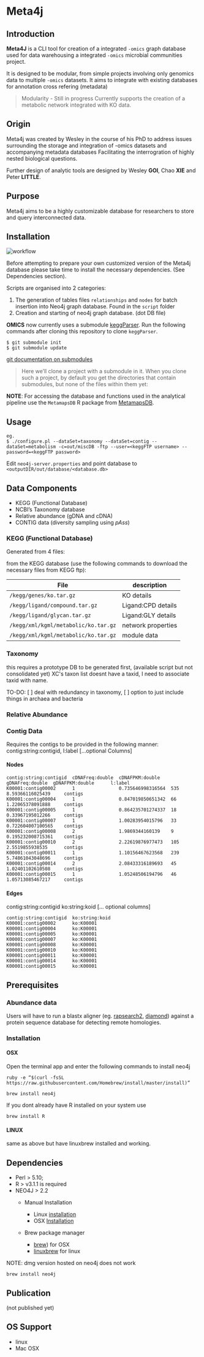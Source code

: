 Meta4j
====

## Introduction 

**Meta4J** is a CLI tool for creation of a integrated `-omics` graph database used for data warehousing a integrated `-omics` microbial communities project.

It is designed to be modular, from simple projects involving only genomics data to multiple `-omics` datasets. It aims to integrate with existing databases for annotation cross refering (metadata)

> Modularity - Still in progress
> Currently supports the creation of a metabolic network integrated with KO data. 

## Origin

Meta4j was created by Wesley in the course of his PhD to address issues surrounding the storage and integration of -omics datasets and accompanying metadata databases Facilitating the interrogration of highly nested biological questions.

Further design of analytic tools are designed by Wesley **GOI**, Chao **XIE** and Peter **LITTLE**. 

## Purpose

Meta4j aims to be a highly customizable database for researchers to store and query interconnected data. 

## Installation

![workflow](./workflow.png)


Before attempting to prepare your own customized version of the Meta4j database please take time to install the necessary dependencies. (See Dependencies section).
 
Scripts are organised into 2 categories:

1. The generation of tables files `relationships` and `nodes` for batch insertion into Neo4j graph database. Found in the `script` folder
2. Creation and starting of neo4j graph database. (dot DB file)

__OMICS__
now currently uses a submodule [keggParser](https://github.com/etheleon/keggParser). 
Run the following commands after cloning this repository to clone `keggParser`.

```
$ git submodule init
$ git submodule update
```

[git documentation on submodules](https://git-scm.com/book/en/v2/Git-Tools-Submodules)

> Here we’ll clone a project with a submodule in it.
> When you clone such a project, by default you get the directories that contain submodules, 
> but none of the files within them yet:

**NOTE**: For accessing the database and functions used in the analytical pipeline use the `MetamapsDB` R package from [MetamapsDB](https://github.com/etheleon/metamaps).

## Usage

```
eg. 
$ ./configure.pl --dataSet=taxonomy --dataSet=contig --dataSet=metabolism -c=out/miscDB -ftp --user=<keggFTP username> --password=<keggFTP password>
```

Edit `neo4j-server.properties` and point database to `<outputDIR/out/database/<database.db>`


## Data Components

- KEGG (Functional Database)
- NCBI’s Taxonomy database
- Relative abundance (gDNA and cDNA)
- CONTIG data (diversity sampling using *pAss*)

### KEGG (Functional Database)

Generated from 4 files:


from the KEGG database (use the following commands to download the necessary files from KEGG ftp):

| File | description |
| ---- | ---- |
|`/kegg/genes/ko.tar.gz`| KO details |
|`/kegg/ligand/compound.tar.gz` | Ligand:CPD details| 
|`/kegg/ligand/glycan.tar.gz` | Ligand:GLY details |
|`/kegg/xml/kgml/metabolic/ko.tar.gz` | network properties |
|`/kegg/xml/kgml/metabolic/ko.tar.gz` | module data |

### Taxonomy

this requires a prototype DB to be generated first, (available script but not consolidated yet)
XC's taxon list doesnt have a taxid, I need to associate taxid with name.

TO-DO:
[ ] deal with redundancy in taxonomy, 
[ ] option to just include things in archaea and bacteria

### Relative Abundance


### Contig Data

Requires the contigs to be provided in the following manner:
contig:string:contigid, l:label [...optional Columns]


#### Nodes

```
contig:string:contigid  cDNAFreq:double  cDNAFPKM:double    gDNAFreq:double  gDNAFPKM:double      l:label
K00001:contig00002      1                0.735646998316564  535              8.59366116025439     contigs
K00001:contig00004      1                0.847019850651342  66               1.22065378091888     contigs
K00001:contig00005      1                0.864235701274337  18               0.33967195012266     contigs
K00001:contig00007      1                1.00283954015796   33               0.722604007100565    contigs
K00001:contig00008      2                1.9869344160139    9                0.195232008715361    contigs
K00001:contig00010      2                2.22619876977473   105              2.5519855938535      contigs
K00001:contig00011      1                1.10156467623568   239              5.74861043048696     contigs
K00001:contig00014      2                2.08433316189693   45               1.02401102610508     contigs
K00001:contig00015      1                1.05248506194796   46               1.05713085467217     contigs
```

#### Edges

contig:string:contigid  ko:string:koid [... optional columns]
```
contig:string:contigid  ko:string:koid
K00001:contig00002      ko:K00001
K00001:contig00004      ko:K00001
K00001:contig00005      ko:K00001
K00001:contig00007      ko:K00001
K00001:contig00008      ko:K00001
K00001:contig00010      ko:K00001
K00001:contig00011      ko:K00001
K00001:contig00014      ko:K00001
K00001:contig00015      ko:K00001
```



## Prerequisites

### Abundance data
Users will have to run a blastx aligner (eg. [rapsearch2](http://omics.informatics.indiana.edu/mg/RAPSearch2/), [diamond](https://github.com/bbuchfink/diamond/)) 
against a protein sequence database for detecting remote homologies.

### Installation

#### OSX

Open the terminal app and enter the following commands to install neo4j

```
ruby -e “$(curl -fsSL https://raw.githubusercontent.com/Homebrew/install/master/install)”
```

```
brew install neo4j
```

If you dont already have R installed on your system use

```
brew install R
```

#### LINUX

same as above but have linuxbrew installed and working.

## Dependencies

* Perl  > 5.10;
* R     > v3.1.1 is required
* NEO4J > 2.2
  * Manual Installation
    * Linux [installation](http://neo4j.com/download/)
    * OSX [Installation](http://neo4j.com/download/)

  * Brew package manager
    * [brew](http://brew.sh/)) for OSX
    * [linuxbrew](https://github.com/Homebrew/linuxbrew) for linux

NOTE: dmg version hosted on neo4j does not work

```
brew install neo4j
```

## Publication
(not published yet)


## OS Support

* linux 
* Mac OSX 


